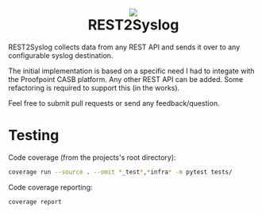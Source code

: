 <h1 align="center">
  <img src="https://repository-images.githubusercontent.com/184577526/f6114e80-6f10-11e9-9aac-498d91f82230"/><br>
  REST2Syslog
</h1>

REST2Syslog collects data from any REST API and sends it over to any configurable syslog destination.

The initial implementation is based on a specific need I had to integate with the Proofpoint CASB platform. Any other REST API can be added. Some refactoring is required to support this (in the works).

Feel free to submit pull requests or send any feedback/question.

# Testing
Code coverage (from the projects's root directory):
```bash
coverage run --source . --omit *_test*,*infra* -m pytest tests/
```
Code coverage reporting:
```bash
coverage report
```
